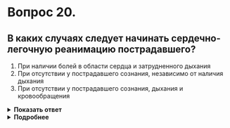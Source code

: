 # Вопрос 20.

## В каких случаях следует начинать сердечно-легочную реанимацию пострадавшего?

1. При наличии болей в области сердца и затрудненного дыхания
2. При отсутствии у пострадавшего сознания, независимо от наличия дыхания
3. При отсутствии у пострадавшего сознания, дыхания и кровообращения

<details>
<summary><b>Показать ответ</b></summary>
Правильный ответ: 3
</details>
<details>
<summary><b>Подробнее</b></summary>
В комментариях ответов по медицинским вопросам для лучшего запоминания правильного ответа используется прием «ключевых слов», которые выделены в тексте шрифтом. Обратите на это внимание.
Проводить сердечно-легочную реанимацию следует при отсутствии трех признаков жизни - при отсутствии сознания, дыхания и кровообращения.
</details>